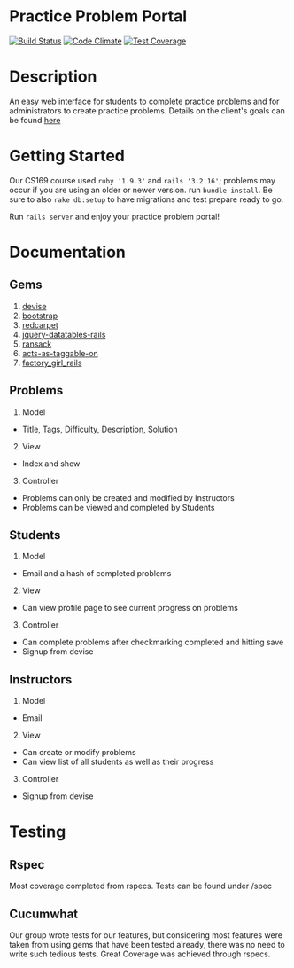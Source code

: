 # Practice Problem Portal
[![Build Status](https://travis-ci.org/yujuncho7/practice-problem-portal.svg?branch=master)](https://travis-ci.org/yujuncho7/practice-problem-portal)
[![Code Climate](https://codeclimate.com/github/yujuncho7/practice-problem-portal/badges/gpa.svg)](https://codeclimate.com/github/yujuncho7/practice-problem-portal)
[![Test Coverage](https://codeclimate.com/github/yujuncho7/practice-problem-portal/badges/coverage.svg)](https://codeclimate.com/github/yujuncho7/practice-problem-portal)

# Description
An easy web interface for students to complete practice problems and for administrators to create practice problems.
Details on the client's goals can be found [here](https://www.youtube.com/watch?v=LdUqu0n-T9o)

# Getting Started
Our CS169 course used `ruby '1.9.3'` and `rails '3.2.16'`; problems may occur if you are using an older or newer version.
run `bundle install`. Be sure to also `rake db:setup` to have migrations and test prepare ready to go.

Run `rails server` and enjoy your practice problem portal!

# Documentation

## Gems
1. [devise](https://github.com/plataformatec/devise)
2. [bootstrap](https://github.com/seyhunak/twitter-bootstrap-rails)
3. [redcarpet](https://github.com/vmg/redcarpet)
4. [jquery-datatables-rails](https://github.com/rweng/jquery-datatables-rails)
5. [ransack](https://github.com/activerecord-hackery/ransack)
6. [acts-as-taggable-on](https://github.com/mbleigh/acts-as-taggable-on)
7. [factory_girl_rails](https://github.com/thoughtbot/factory_girl_rails)

## Problems
1. Model
  * Title, Tags, Difficulty, Description, Solution
2. View
  * Index and show
3. Controller
  * Problems can only be created and modified by Instructors
  * Problems can be viewed and completed by Students


## Students
1. Model
  * Email and a hash of completed problems
2. View
  * Can view profile page to see current progress on problems
3. Controller
  * Can complete problems after checkmarking completed and hitting save
  * Signup from devise


## Instructors
1. Model
  * Email
2. View
  * Can create or modify problems
  * Can view list of all students as well as their progress
3. Controller
  * Signup from devise

# Testing
## Rspec
Most coverage completed from rspecs. Tests can be found under /spec
## Cucumwhat
Our group wrote tests for our features, but considering most features were taken from using gems
that have been tested already, there was no need to write such tedious tests. Great Coverage was achieved
through rspecs.
